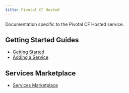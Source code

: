```yaml
---
title: Pivotal CF Hosted
---
```


Documentation specific to the Pivotal CF Hosted service.

## <a id='getting-started'></a>Getting Started Guides ##

* [Getting Started](getting-started.html)
* [Adding a Service](adding-a-service.html)

## <a id='marketplace'></a>Services Marketplace ##

* [Services Marketplace](marketplace/index.html)
